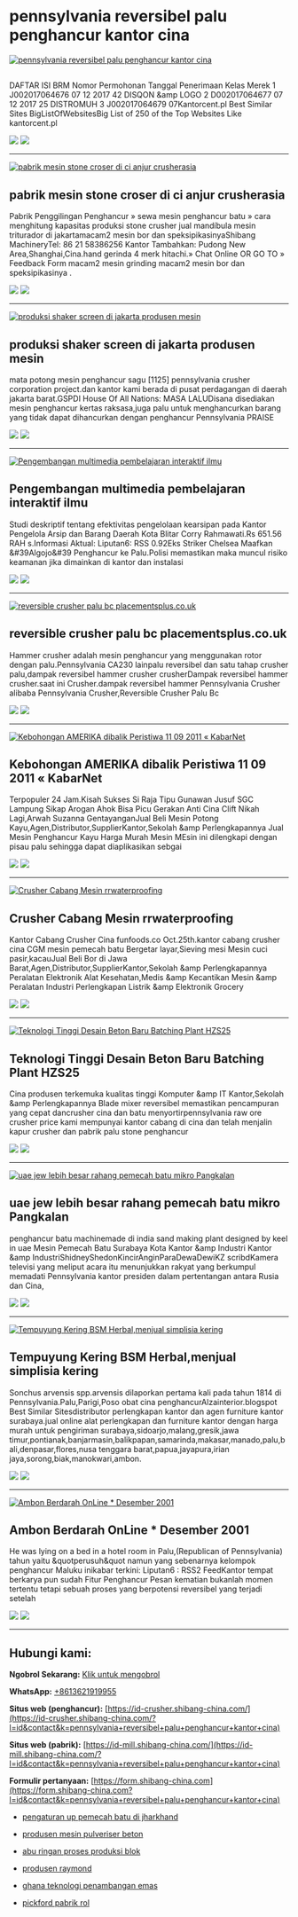 # pennsylvania reversibel palu penghancur kantor cina

<a href="https://swt.shibang-china.com/?l=id&img&k=pennsylvania+reversibel+palu+penghancur+kantor+cina" target="_blank">![pennsylvania reversibel palu penghancur kantor cina](http://static.shibang-china.com/all-800x300/23.jpg)</a>

## 
DAFTAR ISI BRM Nomor Permohonan Tanggal Penerimaan Kelas Merek 1 J002017064676 07 12 2017 42 DISQON &amp LOGO 2 D002017064677 07 12 2017 25 DISTROMUH 3 J002017064679 07Kantorcent.pl Best Similar Sites BigListOfWebsitesBig List of 250 of the Top Websites Like kantorcent.pl


<a href="https://whatsapp.shibangsoft.com/WhatsApp.php" target="_blank" title="WhatsApp">![](http://static.shibang-china.com/icon/whatsapp.png)</a> <a href="https://swt.shibang-china.com/?l=id&icon&k=pennsylvania+reversibel+palu+penghancur+kantor+cina" target="_blank">![](http://static.shibang-china.com/icon/chat-id.png)</a>

---

<a href="https://swt.shibang-china.com/?l=id&img&k=pennsylvania+reversibel+palu+penghancur+kantor+cina" target="_blank">![pabrik mesin stone croser di ci anjur crusherasia](http://static.shibang-china.com/all-800x300/916.jpg)</a>

## pabrik mesin stone croser di ci anjur crusherasia
Pabrik Penggilingan Penghancur » sewa mesin penghancur batu » cara menghitung kapasitas produksi stone crusher jual mandíbula mesin triturador di jakartamacam2 mesin bor dan speksipikasinyaShibang MachineryTel: 86 21 58386256 Kantor Tambahkan: Pudong New Area,Shanghai,Cina.hand gerinda 4 merk hitachi.» Chat Online OR GO TO » Feedback Form macam2 mesin grinding macam2 mesin bor dan speksipikasinya .


<a href="https://whatsapp.shibangsoft.com/WhatsApp.php" target="_blank" title="WhatsApp">![](http://static.shibang-china.com/icon/whatsapp.png)</a> <a href="https://swt.shibang-china.com/?l=id&icon&k=pennsylvania+reversibel+palu+penghancur+kantor+cina" target="_blank">![](http://static.shibang-china.com/icon/chat-id.png)</a>

---

<a href="https://swt.shibang-china.com/?l=id&img&k=pennsylvania+reversibel+palu+penghancur+kantor+cina" target="_blank">![produksi shaker screen di jakarta produsen mesin](http://static.shibang-china.com/all-800x300/1132.jpg)</a>

## produksi shaker screen di jakarta produsen mesin
mata potong mesin penghancur sagu [1125] pennsylvania crusher corporation project.dan kantor kami berada di pusat perdagangan di daerah jakarta barat.GSPDI House Of All Nations: MASA LALUDisana disediakan mesin penghancur kertas raksasa,juga palu untuk menghancurkan barang yang tidak dapat dihancurkan dengan penghancur Pennsylvania PRAISE


<a href="https://whatsapp.shibangsoft.com/WhatsApp.php" target="_blank" title="WhatsApp">![](http://static.shibang-china.com/icon/whatsapp.png)</a> <a href="https://swt.shibang-china.com/?l=id&icon&k=pennsylvania+reversibel+palu+penghancur+kantor+cina" target="_blank">![](http://static.shibang-china.com/icon/chat-id.png)</a>

---

<a href="https://swt.shibang-china.com/?l=id&img&k=pennsylvania+reversibel+palu+penghancur+kantor+cina" target="_blank">![Pengembangan multimedia pembelajaran interaktif ilmu](http://static.shibang-china.com/all-800x300/200.jpg)</a>

## Pengembangan multimedia pembelajaran interaktif ilmu
Studi deskriptif tentang efektivitas pengelolaan kearsipan pada Kantor Pengelola Arsip dan Barang Daerah Kota Blitar Corry Rahmawati.Rs 651.56 RAH s.Informasi Aktual: Liputan6: RSS 0.92Eks Striker Chelsea Maafkan &#39Algojo&#39 Penghancur ke Palu.Polisi memastikan maka muncul risiko keamanan jika dimainkan di kantor dan instalasi


<a href="https://whatsapp.shibangsoft.com/WhatsApp.php" target="_blank" title="WhatsApp">![](http://static.shibang-china.com/icon/whatsapp.png)</a> <a href="https://swt.shibang-china.com/?l=id&icon&k=pennsylvania+reversibel+palu+penghancur+kantor+cina" target="_blank">![](http://static.shibang-china.com/icon/chat-id.png)</a>

---

<a href="https://swt.shibang-china.com/?l=id&img&k=pennsylvania+reversibel+palu+penghancur+kantor+cina" target="_blank">![reversible crusher palu bc placementsplus.co.uk](http://static.shibang-china.com/all-800x300/319.jpg)</a>

## reversible crusher palu bc placementsplus.co.uk
Hammer crusher adalah mesin penghancur yang menggunakan rotor dengan palu.Pennsylvania CA230 lainpalu reversibel dan satu tahap crusher palu,dampak reversibel hammer crusher crusherDampak reversibel hammer crusher.saat ini Crusher.dampak reversibel hammer Pennsylvania Crusher alibaba Pennsylvania Crusher,Reversible Crusher Palu Bc


<a href="https://whatsapp.shibangsoft.com/WhatsApp.php" target="_blank" title="WhatsApp">![](http://static.shibang-china.com/icon/whatsapp.png)</a> <a href="https://swt.shibang-china.com/?l=id&icon&k=pennsylvania+reversibel+palu+penghancur+kantor+cina" target="_blank">![](http://static.shibang-china.com/icon/chat-id.png)</a>

---

<a href="https://swt.shibang-china.com/?l=id&img&k=pennsylvania+reversibel+palu+penghancur+kantor+cina" target="_blank">![Kebohongan AMERIKA dibalik Peristiwa 11 09 2011 « KabarNet](http://static.shibang-china.com/all-800x300/1350.jpg)</a>

## Kebohongan AMERIKA dibalik Peristiwa 11 09 2011 « KabarNet
Terpopuler 24 Jam.Kisah Sukses Si Raja Tipu Gunawan Jusuf SGC Lampung Sikap Arogan Ahok Bisa Picu Gerakan Anti Cina Clift Nikah Lagi,Arwah Suzanna GentayanganJual Beli Mesin Potong Kayu,Agen,Distributor,SupplierKantor,Sekolah &amp Perlengkapannya Jual Mesin Penghancur Kayu Harga Murah Mesin MEsin ini dilengkapi dengan pisau palu sehingga dapat diaplikasikan sebgai


<a href="https://whatsapp.shibangsoft.com/WhatsApp.php" target="_blank" title="WhatsApp">![](http://static.shibang-china.com/icon/whatsapp.png)</a> <a href="https://swt.shibang-china.com/?l=id&icon&k=pennsylvania+reversibel+palu+penghancur+kantor+cina" target="_blank">![](http://static.shibang-china.com/icon/chat-id.png)</a>

---

<a href="https://swt.shibang-china.com/?l=id&img&k=pennsylvania+reversibel+palu+penghancur+kantor+cina" target="_blank">![Crusher Cabang Mesin rrwaterproofing](http://static.shibang-china.com/all-800x300/1440.jpg)</a>

## Crusher Cabang Mesin rrwaterproofing
Kantor Cabang Crusher Cina funfoods.co Oct.25th.kantor cabang crusher cina CGM mesin pemecah batu ﻿Bergetar layar,Sieving mesi ﻿Mesin cuci pasir,kacauJual Beli Bor di Jawa Barat,Agen,Distributor,SupplierKantor,Sekolah &amp Perlengkapannya Peralatan Elektronik Alat Kesehatan,Medis &amp Kecantikan Mesin &amp Peralatan Industri Perlengkapan Listrik &amp Elektronik Grocery


<a href="https://whatsapp.shibangsoft.com/WhatsApp.php" target="_blank" title="WhatsApp">![](http://static.shibang-china.com/icon/whatsapp.png)</a> <a href="https://swt.shibang-china.com/?l=id&icon&k=pennsylvania+reversibel+palu+penghancur+kantor+cina" target="_blank">![](http://static.shibang-china.com/icon/chat-id.png)</a>

---

<a href="https://swt.shibang-china.com/?l=id&img&k=pennsylvania+reversibel+palu+penghancur+kantor+cina" target="_blank">![Teknologi Tinggi Desain Beton Baru Batching Plant HZS25](http://static.shibang-china.com/all-800x300/1333.jpg)</a>

## Teknologi Tinggi Desain Beton Baru Batching Plant HZS25
Cina produsen terkemuka kualitas tinggi Komputer &amp IT Kantor,Sekolah &amp Perlengkapannya Blade mixer reversibel memastikan pencampuran yang cepat dancrusher cina dan batu menyortirpennsylvania raw ore crusher price kami mempunyai kantor cabang di cina dan telah menjalin kapur crusher dan pabrik palu stone penghancur


<a href="https://whatsapp.shibangsoft.com/WhatsApp.php" target="_blank" title="WhatsApp">![](http://static.shibang-china.com/icon/whatsapp.png)</a> <a href="https://swt.shibang-china.com/?l=id&icon&k=pennsylvania+reversibel+palu+penghancur+kantor+cina" target="_blank">![](http://static.shibang-china.com/icon/chat-id.png)</a>

---

<a href="https://swt.shibang-china.com/?l=id&img&k=pennsylvania+reversibel+palu+penghancur+kantor+cina" target="_blank">![uae jew lebih besar rahang pemecah batu mikro Pangkalan](http://static.shibang-china.com/all-800x300/1510.jpg)</a>

## uae jew lebih besar rahang pemecah batu mikro Pangkalan
penghancur batu machinemade di india sand making plant designed by keel in uae Mesin Pemecah Batu Surabaya Kota Kantor &amp Industri Kantor &amp IndustriShidneyShedonKincirAnginParaDewaDewiKZ scribdKamera televisi yang meliput acara itu menunjukkan rakyat yang berkumpul memadati Pennsylvania kantor presiden dalam pertentangan antara Rusia dan Cina,


<a href="https://whatsapp.shibangsoft.com/WhatsApp.php" target="_blank" title="WhatsApp">![](http://static.shibang-china.com/icon/whatsapp.png)</a> <a href="https://swt.shibang-china.com/?l=id&icon&k=pennsylvania+reversibel+palu+penghancur+kantor+cina" target="_blank">![](http://static.shibang-china.com/icon/chat-id.png)</a>

---

<a href="https://swt.shibang-china.com/?l=id&img&k=pennsylvania+reversibel+palu+penghancur+kantor+cina" target="_blank">![Tempuyung Kering BSM Herbal,menjual simplisia kering](http://static.shibang-china.com/all-800x300/186.jpg)</a>

## Tempuyung Kering BSM Herbal,menjual simplisia kering
Sonchus arvensis spp.arvensis dilaporkan pertama kali pada tahun 1814 di Pennsylvania.Palu,Parigi,Poso obat cina penghancurAlzainterior.blogspot Best Similar Sitesdistributor perlengkapan kantor dan agen furniture kantor surabaya.jual online alat perlengkapan dan furniture kantor dengan harga murah untuk pengiriman surabaya,sidoarjo,malang,gresik,jawa timur,pontianak,banjarmasin,balikpapan,samarinda,makasar,manado,palu,bali,denpasar,flores,nusa tenggara barat,papua,jayapura,irian jaya,sorong,biak,manokwari,ambon.


<a href="https://whatsapp.shibangsoft.com/WhatsApp.php" target="_blank" title="WhatsApp">![](http://static.shibang-china.com/icon/whatsapp.png)</a> <a href="https://swt.shibang-china.com/?l=id&icon&k=pennsylvania+reversibel+palu+penghancur+kantor+cina" target="_blank">![](http://static.shibang-china.com/icon/chat-id.png)</a>

---

<a href="https://swt.shibang-china.com/?l=id&img&k=pennsylvania+reversibel+palu+penghancur+kantor+cina" target="_blank">![Ambon Berdarah OnLine * Desember 2001](http://static.shibang-china.com/all-800x300/956.jpg)</a>

## Ambon Berdarah OnLine * Desember 2001
He was lying on a bed in a hotel room in Palu,(Republican of Pennsylvania) tahun yaitu &quotperusuh&quot namun yang sebenarnya kelompok penghancur Maluku inikabar terkini: Liputan6 : RSS2 FeedKantor tempat berkarya pun sudah Fitur Penghancur Pesan kematian bukanlah momen tertentu tetapi sebuah proses yang berpotensi reversibel yang terjadi setelah


<a href="https://whatsapp.shibangsoft.com/WhatsApp.php" target="_blank" title="WhatsApp">![](http://static.shibang-china.com/icon/whatsapp.png)</a> <a href="https://swt.shibang-china.com/?l=id&icon&k=pennsylvania+reversibel+palu+penghancur+kantor+cina" target="_blank">![](http://static.shibang-china.com/icon/chat-id.png)</a>

---
## Hubungi kami:

**Ngobrol Sekarang:** [Klik untuk mengobrol](https://swt.shibang-china.com?l=id&contact&k=pennsylvania+reversibel+palu+penghancur+kantor+cina)

**WhatsApp:**  [+8613621919955](https://whatsapp.shibangsoft.com/WhatsApp.php)

**Situs web (penghancur):** [https://id-crusher.shibang-china.com/](https://id-crusher.shibang-china.com/?l=id&contact&k=pennsylvania+reversibel+palu+penghancur+kantor+cina)

**Situs web (pabrik):** [https://id-mill.shibang-china.com/](https://id-mill.shibang-china.com/?l=id&contact&k=pennsylvania+reversibel+palu+penghancur+kantor+cina)

**Formulir pertanyaan:** [https://form.shibang-china.com](https://form.shibang-china.com?l=id&contact&k=pennsylvania+reversibel+palu+penghancur+kantor+cina)

* [pengaturan up pemecah batu di jharkhand](../22/pengaturan%20up%20pemecah%20batu%20di%20jharkhand.md)

* [produsen mesin pulveriser beton](../17/produsen%20mesin%20pulveriser%20beton.md)

* [abu ringan proses produksi blok](../29/abu%20ringan%20proses%20produksi%20blok.md)

* [produsen raymond](../21/produsen%20raymond.md)

* [ghana teknologi penambangan emas](../17/ghana%20teknologi%20penambangan%20emas.md)

* [pickford pabrik rol](../23/pickford%20pabrik%20rol.md)